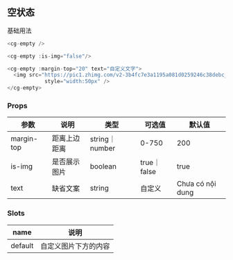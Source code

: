 ## 空状态

基础用法

```javascript
<cg-empty />
```
```javascript
<cg-empty :is-img="false"/>
```
```javascript
<cg-empty :margin-top="20" text="自定义文字">
  <img src="https://pic1.zhimg.com/v2-3b4fc7e3a1195a081d0259246c38debc_720w.jpg?source=172ae18b" alt="自定义图片"
            style="width:50px" />
</cg-empty>
```
### Props

| 参数     | 说明                 | 类型    | 可选值                    | 默认值  |
| -------- | -------------------- | ------- | ------------------------- | ------- |
| margin-top     | 距离上边距离  | string｜number  | 0-750  | 200 |
| is-img     | 是否展示图片  | boolean  | true｜false  | true |
| text     | 缺省文案  | string  | 自定义  | Chưa có nội dung |


### Slots

| name    | 说明                                     |
| ------- | ---------------------------------------- |
| default | 自定义图片下方的内容 |